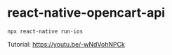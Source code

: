 # react-native-opencart-api

```
npx react-native run-ios
```
Tutorial: https://youtu.be/-wNdVohNPCk
